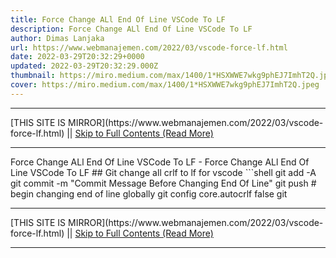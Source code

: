 ```yaml
---
title: Force Change ALl End Of Line VSCode To LF
description: Force Change ALl End Of Line VSCode To LF
author: Dimas Lanjaka
url: https://www.webmanajemen.com/2022/03/vscode-force-lf.html
date: 2022-03-29T20:32:29+0000
updated: 2022-03-29T20:32:29.000Z
thumbnail: https://miro.medium.com/max/1400/1*HSXWWE7wkg9phEJ7ImhT2Q.jpeg
cover: https://miro.medium.com/max/1400/1*HSXWWE7wkg9phEJ7ImhT2Q.jpeg
---
```


<hr/> [THIS SITE IS MIRROR](https://www.webmanajemen.com/2022/03/vscode-force-lf.html) || <a href="https://www.webmanajemen.com/2022/03/vscode-force-lf.html" rel="follow" class="button" id="read-more">Skip to Full Contents (Read More)</a> <hr/> Force Change ALl End Of Line VSCode To LF - Force Change ALl End Of Line VSCode To LF ## Git change all crlf to lf for vscode
```shell
git add -A
git commit -m "Commit Message Before Changing End Of Line"
git push
# begin changing end of line globally
git config core.autocrlf false
git <hr/> [THIS SITE IS MIRROR](https://www.webmanajemen.com/2022/03/vscode-force-lf.html) || <a href="https://www.webmanajemen.com/2022/03/vscode-force-lf.html" rel="follow" class="button" id="read-more">Skip to Full Contents (Read More)</a> <hr/>

<script>
    if (location.host.includes('dimaslanjaka12')) {
      location.replace('https://www.webmanajemen.com/2022/03/vscode-force-lf.html');
    }
  </script>